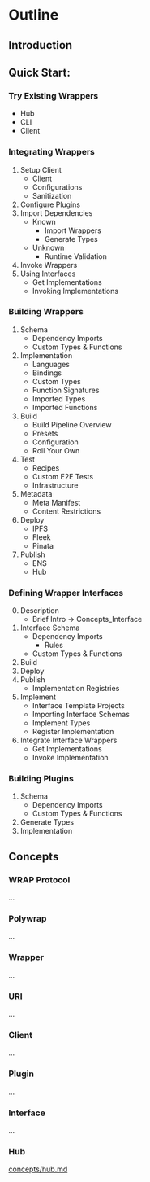 # Outline

## Introduction

## Quick Start:
### Try Existing Wrappers
  * Hub
  * CLI
  * Client

### Integrating Wrappers
  1. Setup Client
      * Client
      * Configurations
      * Sanitization
  2. Configure Plugins
  3. Import Dependencies
      * Known
        * Import Wrappers
        * Generate Types
      * Unknown
        * Runtime Validation
  4. Invoke Wrappers
  5. Using Interfaces
      * Get Implementations
      * Invoking Implementations

### Building Wrappers
  1. Schema
      * Dependency Imports
      * Custom Types & Functions
  2. Implementation
      * Languages
      * Bindings
      * Custom Types
      * Function Signatures
      * Imported Types
      * Imported Functions
  3. Build
      * Build Pipeline Overview
      * Presets
      * Configuration
      * Roll Your Own
  4. Test
      * Recipes
      * Custom E2E Tests
      * Infrastructure
  5. Metadata
      * Meta Manifest
      * Content Restrictions
  6. Deploy
      * IPFS
      * Fleek
      * Pinata
  7. Publish
      * ENS
      * Hub

### Defining Wrapper Interfaces
  0. Description
      * Brief Intro -> Concepts_Interface
  1. Interface Schema
      * Dependency Imports
        * Rules
      * Custom Types & Functions
  2. Build
  3. Deploy
  4. Publish
      * Implementation Registries
  5. Implement
      * Interface Template Projects
      * Importing Interface Schemas
      * Implement Types
      * Register Implementation
  6. Integrate Interface Wrappers
      * Get Implementations
      * Invoke Implementation


### Building Plugins
  1. Schema
      * Dependency Imports
      * Custom Types & Functions
  2. Generate Types
  3. Implementation

## Concepts
### WRAP Protocol
  ...

### Polywrap
  ...

### Wrapper
  ...

### URI
  ...

### Client
  ...

### Plugin
  ...

### Interface
  ...

### Hub
[concepts/hub.md](./concepts/hub.md)  
